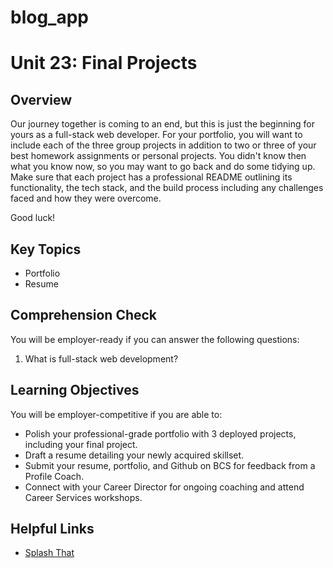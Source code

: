 # blog_app
# Unit 23: Final Projects

## Overview
Our journey together is coming to an end, but this is just the beginning for yours as a full-stack web developer. For your portfolio, you will want to include each of the three group projects in addition to two or three of your best homework assignments or personal projects. You didn't know then what you know now, so you may want to go back and do some tidying up. Make sure that each project has a professional README outlining its functionality, the tech stack, and the build process including any challenges faced and how they were overcome. 

Good luck!

## Key Topics
* Portfolio
* Resume

## Comprehension Check
You will be employer-ready if you can answer the following questions:
1. What is full-stack web development?

## Learning Objectives
You will be employer-competitive if you are able to:
* Polish your professional-grade portfolio with 3 deployed projects, including your final project.
* Draft a resume detailing your newly acquired skillset.
* Submit your resume, portfolio, and Github on BCS for feedback from a Profile Coach.
* Connect with your Career Director for ongoing coaching and attend Career Services workshops.

## Helpful Links
* [Splash That](https://careerservicesonlineevents.splashthat.com/)
